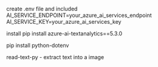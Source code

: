 create .env file 
and included
AI_SERVICE_ENDPOINT=your_azure_ai_services_endpoint
AI_SERVICE_KEY=your_azure_ai_services_key

install 
pip install azure-ai-textanalytics==5.3.0

pip install python-dotenv

read-text-py - extract text into a image

